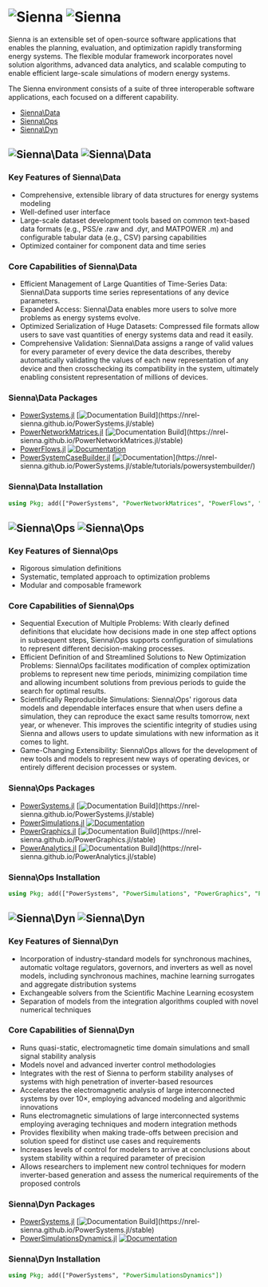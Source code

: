 # ![Sienna](./assets/Sienna-logo.png#gh-light-mode-only) ![Sienna](./assets/Sienna-logo-rev.png#gh-dark-mode-only)

Sienna is an extensible set of open-source software applications that enables the planning, evaluation, and optimization rapidly transforming energy systems. The flexible modular framework incorporates novel solution algorithms, advanced data analytics, and scalable computing to enable efficient large-scale simulations of modern energy systems.

The Sienna environment consists of a suite of three interoperable software applications, each focused on a different capability.

- [Sienna\Data](#--1)
- [Sienna\Ops](#--2)
- [Sienna\Dyn](#--3)

## ![Sienna\Data](./assets/Sienna-Data-logo.png#gh-light-mode-only) ![Sienna\Data](./assets/Sienna-Data-logo-rev.png#gh-dark-mode-only)

### Key Features of Sienna\Data

- Comprehensive, extensible library of data structures for energy systems modeling
- Well-defined user interface
- Large-scale dataset development tools based on common text-based data formats (e.g., PSS/e .raw and .dyr, and MATPOWER .m) and configurable tabular data (e.g., CSV)
parsing capabilities
- Optimized container for component data and time series

### Core Capabilities of Sienna\Data

- Efficient Management of Large Quantities of Time-Series Data: Sienna\Data supports time series representations of any device parameters.
- Expanded Access: Sienna\Data enables more users to solve more problems as energy systems evolve.
- Optimized Serialization of Huge Datasets: Compressed file formats allow users to save vast quantities of energy systems data and read it easily.
- Comprehensive Validation: Sienna\Data assigns a range of valid values for every parameter of every device the data describes, thereby automatically validating the values of each new representation of any device and then crosschecking its compatibility in the system, ultimately enabling consistent representation of millions of devices.

### Sienna\Data Packages

- [PowerSystems.jl](https://github.com/nrel-sienna/powersystems.jl) [![Documentation Build](https://github.com/NREL-Sienna/PowerSystems.jl/workflows/Documentation/badge.svg?)](https://nrel-sienna.github.io/PowerSystems.jl/stable)
- [PowerNetworkMatrices.jl](https://github.com/nrel-sienna/powernetworkmatrices.jl) [![Documentation Build](https://github.com/NREL-Sienna/PowerNetworkMatrices.jl/workflows/Documentation/badge.svg?)](https://nrel-sienna.github.io/PowerNetworkMatrices.jl/stable)
- [PowerFlows.jl](https://github.com/nrel-sienna/powerflows.jl) [![Documentation](https://github.com/NREL-Sienna/PowerFlows.jl/actions/workflows/docs.yml/badge.svg)](https://nrel-sienna.github.io/PowerFlows.jl/dev/)
- [PowerSystemCaseBuilder.jl](https://ghithub.com/nrel-sienna/powersystemcasebuilder.jl) [![Documentation](https://github.com/NREL-Sienna/PowerSystems.jl/workflows/Documentation/badge.svg?)](https://nrel-sienna.github.io/PowerSystems.jl/stable/tutorials/powersystembuilder/)

### Sienna\Data Installation

```julia
using Pkg; add(["PowerSystems", "PowerNetworkMatrices", "PowerFlows", "PowerSystemCaseBuilder"])
```

## ![Sienna\Ops](./assets/Sienna-Ops-logo.png#gh-light-mode-only) ![Sienna\Ops](./assets/Sienna-Ops-logo-rev.png#gh-dark-mode-only)

### Key Features of Sienna\Ops

- Rigorous simulation definitions
- Systematic, templated approach to optimization problems
- Modular and composable framework

### Core Capabilities of Sienna\Ops

- Sequential Execution of Multiple Problems: With clearly defined definitions that elucidate how decisions made in one step affect options in subsequent steps, Sienna\Ops supports configuration of simulations to represent different decision-making processes.
- Efficient Definition of and Streamlined Solutions to New Optimization Problems: Sienna\Ops facilitates modification of complex optimization problems to represent new time periods, minimizing compilation time and allowing incumbent solutions from previous periods to guide the search for optimal results.
- Scientifically Reproducible Simulations: Sienna\Ops' rigorous data models and dependable interfaces ensure that when users define a simulation, they can reproduce the exact same results tomorrow, next year, or whenever. This improves the scientific integrity of studies using Sienna and allows users to update simulations with new information as it comes to light.
- Game-Changing Extensibility: Sienna\Ops allows for the development of new tools and models to represent new ways of operating devices, or entirely different decision processes or system.

### Sienna\Ops Packages

- [PowerSystems.jl](https://github.com/nrel-sienna/powersystems.jl) [![Documentation Build](https://github.com/NREL-Sienna/PowerSystems.jl/workflows/Documentation/badge.svg?)](https://nrel-sienna.github.io/PowerSystems.jl/stable)
- [PowerSimulations.jl](https://github.com/nrel-sienna/powersimulations.jl) [![Documentation](https://github.com/NREL-Sienna/PowerSimulations.jl/workflows/Documentation/badge.svg)](https://nrel-sienna.github.io/PowerSimulations.jl/latest)
- [PowerGraphics.jl](https://github.com/nrel-sienna/powergraphics.jl) [![Documentation Build](https://github.com/NREL-Sienna/PowerGraphics.jl/workflows/Documentation/badge.svg?)](https://nrel-sienna.github.io/PowerGraphics.jl/stable)
- [PowerAnalytics.jl](https://github.com/nrel-sienna/poweranalytics.jl) [![Documentation Build](https://github.com/NREL-Sienna/PowerAnalytics.jl/workflows/Documentation/badge.svg?)](https://nrel-sienna.github.io/PowerAnalytics.jl/stable)

### Sienna\Ops Installation

```julia
using Pkg; add(["PowerSystems", "PowerSimulations", "PowerGraphics", "PowerAnalytics"])
```

## ![Sienna\Dyn](./assets/Sienna-Dyn-logo.png#gh-light-mode-only) ![Sienna\Dyn](./assets/Sienna-Dyn-logo-rev.png#gh-dark-mode-only)

### Key Features of Sienna\Dyn

- Incorporation of industry-standard models for synchronous machines, automatic voltage regulators, governors, and inverters as well as novel models, including synchronous machines, machine learning surrogates and aggregate distribution systems
- Exchangeable solvers from the Scientific Machine Learning ecosystem
- Separation of models from the integration algorithms coupled with novel numerical techniques

### Core Capabilities of Sienna\Dyn

- Runs quasi-static, electromagnetic time domain simulations and small signal stability analysis
- Models novel and advanced inverter control methodologies
- Integrates with the rest of Sienna to perform stability analyses of systems with high penetration of inverter-based resources
- Accelerates the electromagnetic analysis of large interconnected systems by over 10×, employing advanced modeling and algorithmic innovations
- Runs electromagnetic simulations of large interconnected systems employing averaging techniques and modern integration methods
- Provides flexibility when making trade-offs between precision and solution speed for distinct use cases and requirements
- Increases levels of control for modelers to arrive at conclusions about system stability within a required parameter of precision
- Allows researchers to implement new control techniques for modern inverter-based generation and assess the numerical requirements of the proposed controls

### Sienna\Dyn Packages

- [PowerSystems.jl](https://github.com/nrel-sienna/powersystems.jl) [![Documentation Build](https://github.com/NREL-Sienna/PowerSystems.jl/workflows/Documentation/badge.svg?)](https://nrel-sienna.github.io/PowerSystems.jl/stable)
- [PowerSimulationsDynamics.jl](https://github.com/nrel-sienna/powersimulationsdynamics.jl) [![Documentation](https://github.com/NREL-Sienna/PowerSimulationsDynamics.jl/workflows/Documentation/badge.svg)](https://nrel-sienna.github.io/PowerSimulationsDynamics.jl/stable)

### Sienna\Dyn Installation

```julia
using Pkg; add(["PowerSystems", "PowerSimulationsDynamics"])
```